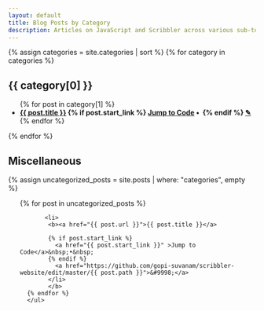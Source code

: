 ```yaml
---
layout: default
title: Blog Posts by Category
description: Articles on JavaScript and Scribbler across various sub-topics incliding AI/ML, XR, Scientific Computing, and Financial Computing.
---
```



<div class="container">

  {% assign categories = site.categories | sort %}
  {% for category in categories %}
    <h2>{{ category[0] }}</h2>
    <div class="row">
       <ul>
      {% for post in category[1] %}
            <li>
              <b ><a href="{{ post.url }}">{{ post.title }}</a>
              {% if post.start_link %}
                <a href="{{ post.start_link }}" >Jump to Code</a>&nbsp;•&nbsp;
              {% endif %}
              <a href="https://github.com/gopi-suvanam/scribbler-website/edit/master/{{ post.path }}">&#9998;</a>
              </b>
            </li>
      {% endfor %}
      </ul>
    </div>
  {% endfor %}

  <!-- Miscellaneous Section for Uncategorized Posts -->
  <h2>Miscellaneous</h2>
  <div class="row">
    {% assign uncategorized_posts = site.posts | where: "categories", empty %}
       <ul>
    {% for post in uncategorized_posts %}

           <li>
            <b><a href="{{ post.url }}">{{ post.title }}</a>

            {% if post.start_link %}
              <a href="{{ post.start_link }}" >Jump to Code</a>&nbsp;•&nbsp;
            {% endif %}
              <a href="https://github.com/gopi-suvanam/scribbler-website/edit/master/{{ post.path }}">&#9998;</a>
            </li>
            </b>
      {% endfor %}
      </ul>
  </div>
</div>
